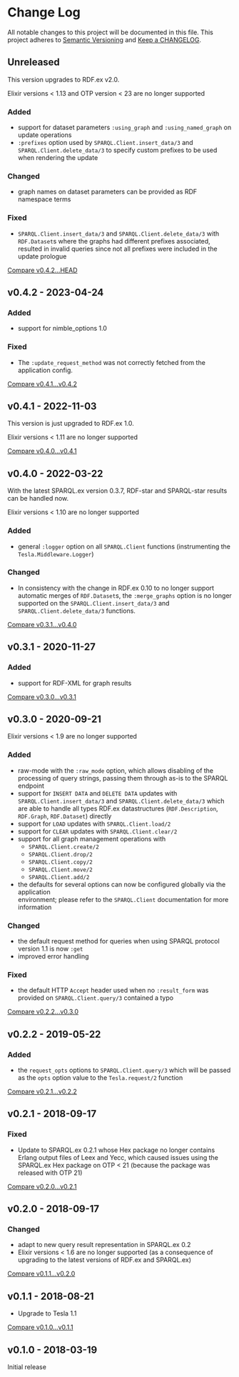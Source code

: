 # Change Log

All notable changes to this project will be documented in this file.
This project adheres to [Semantic Versioning](http://semver.org/) and
[Keep a CHANGELOG](http://keepachangelog.com).


## Unreleased

This version upgrades to RDF.ex v2.0.

Elixir versions < 1.13 and OTP version < 23 are no longer supported

### Added

- support for dataset parameters `:using_graph` and `:using_named_graph`
  on update operations
- `:prefixes` option used by `SPARQL.Client.insert_data/3` and 
  `SPARQL.Client.delete_data/3` to specify custom prefixes to be used
  when rendering the update

### Changed

- graph names on dataset parameters can be provided as RDF namespace terms

### Fixed

- `SPARQL.Client.insert_data/3` and `SPARQL.Client.delete_data/3` with 
  `RDF.Dataset`s where the graphs had different prefixes associated,
  resulted in invalid queries since not all prefixes were included in 
  the update prologue


[Compare v0.4.2...HEAD](https://github.com/rdf-elixir/sparql_client/compare/v0.4.2...HEAD)



## v0.4.2 - 2023-04-24

### Added

- support for nimble_options 1.0

### Fixed

- The `:update_request_method` was not correctly fetched from the application config.


[Compare v0.4.1...v0.4.2](https://github.com/rdf-elixir/sparql_client/compare/v0.4.1...v0.4.1)



## v0.4.1 - 2022-11-03

This version is just upgraded to RDF.ex 1.0.

Elixir versions < 1.11 are no longer supported


[Compare v0.4.0...v0.4.1](https://github.com/rdf-elixir/sparql_client/compare/v0.4.0...v0.4.1)



## v0.4.0 - 2022-03-22

With the latest SPARQL.ex version 0.3.7, RDF-star and SPARQL-star results can be handled now.

Elixir versions < 1.10 are no longer supported

### Added

- general `:logger` option on all `SPARQL.Client` functions
  (instrumenting the `Tesla.Middleware.Logger`)

### Changed

- In consistency with the change in RDF.ex 0.10 to no longer support automatic 
  merges of `RDF.Dataset`s, the `:merge_graphs` option is no longer supported 
  on the `SPARQL.Client.insert_data/3` and `SPARQL.Client.delete_data/3` functions.


[Compare v0.3.1...v0.4.0](https://github.com/rdf-elixir/sparql_client/compare/v0.3.1...v0.4.0)



## v0.3.1 - 2020-11-27

### Added

- support for RDF-XML for graph results 

[Compare v0.3.0...v0.3.1](https://github.com/rdf-elixir/sparql_client/compare/v0.3.0...v0.3.1)



## v0.3.0 - 2020-09-21

Elixir versions < 1.9 are no longer supported

### Added

- raw-mode with the `:raw_mode` option, which allows disabling of the processing of query strings, 
  passing them through as-is to the SPARQL endpoint
- support for `INSERT DATA` and `DELETE DATA` updates with `SPARQL.Client.insert_data/3` and 
  `SPARQL.Client.delete_data/3` which are able to handle all types RDF.ex datastructures 
  (`RDF.Description`, `RDF.Graph`, `RDF.Dataset`) directly 
- support for `LOAD` updates with `SPARQL.Client.load/2` 
- support for `CLEAR` updates with `SPARQL.Client.clear/2` 
- support for all graph management operations with 
  - `SPARQL.Client.create/2` 
  - `SPARQL.Client.drop/2` 
  - `SPARQL.Client.copy/2` 
  - `SPARQL.Client.move/2` 
  - `SPARQL.Client.add/2` 
- the defaults for several options can now be configured globally via the application  
  environment; please refer to the `SPARQL.Client` documentation for more information

### Changed

- the default request method for queries when using SPARQL protocol version 1.1 is now `:get`
- improved error handling

### Fixed

- the default HTTP `Accept` header used when no `:result_form` was provided on 
  `SPARQL.Client.query/3` contained a typo


[Compare v0.2.2...v0.3.0](https://github.com/rdf-elixir/sparql_client/compare/v0.2.2...v0.3.0)



## v0.2.2 - 2019-05-22

### Added

- the `request_opts` options to `SPARQL.Client.query/3` which will be passed as 
 the `opts` option value to the `Tesla.request/2` function

[Compare v0.2.1...v0.2.2](https://github.com/rdf-elixir/sparql_client/compare/v0.2.1...v0.2.2)



## v0.2.1 - 2018-09-17

### Fixed

- Update to SPARQL.ex 0.2.1 whose Hex package no longer contains Erlang output
  files of Leex and Yecc, which caused issues using the SPARQL.ex Hex package on
  OTP < 21 (because the package was released with OTP 21)

[Compare v0.2.0...v0.2.1](https://github.com/rdf-elixir/sparql_client/compare/v0.2.0...v0.2.1)



## v0.2.0 - 2018-09-17

### Changed

- adapt to new query result representation in SPARQL.ex 0.2
- Elixir versions < 1.6 are no longer supported (as a consequence of upgrading
  to the latest versions of RDF.ex and SPARQL.ex)


[Compare v0.1.1...v0.2.0](https://github.com/rdf-elixir/sparql_client/compare/v0.1.1...v0.2.0)


## v0.1.1 - 2018-08-21

- Upgrade to Tesla 1.1

[Compare v0.1.0...v0.1.1](https://github.com/rdf-elixir/sparql_client/compare/v0.1.0...v0.1.1)



## v0.1.0 - 2018-03-19

Initial release
